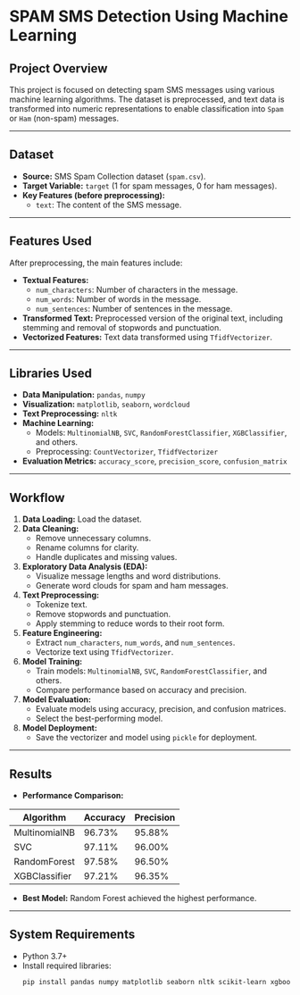 # SPAM SMS Detection Using Machine Learning

## Project Overview

This project is focused on detecting spam SMS messages using various machine learning algorithms. The dataset is preprocessed, and text data is transformed into numeric representations to enable classification into `Spam` or `Ham` (non-spam) messages.

---

## Dataset

- **Source:** SMS Spam Collection dataset (`spam.csv`).
- **Target Variable:** `target` (1 for spam messages, 0 for ham messages).
- **Key Features (before preprocessing):**
  - `text`: The content of the SMS message.

---

## Features Used

After preprocessing, the main features include:

- **Textual Features:**
  - `num_characters`: Number of characters in the message.
  - `num_words`: Number of words in the message.
  - `num_sentences`: Number of sentences in the message.
- **Transformed Text:** Preprocessed version of the original text, including stemming and removal of stopwords and punctuation.
- **Vectorized Features:** Text data transformed using `TfidfVectorizer`.

---

## Libraries Used

- **Data Manipulation:** `pandas`, `numpy`
- **Visualization:** `matplotlib`, `seaborn`, `wordcloud`
- **Text Preprocessing:** `nltk`
- **Machine Learning:**
  - Models: `MultinomialNB`, `SVC`, `RandomForestClassifier`, `XGBClassifier`, and others.
  - Preprocessing: `CountVectorizer`, `TfidfVectorizer`
- **Evaluation Metrics:** `accuracy_score`, `precision_score`, `confusion_matrix`

---

## Workflow

1. **Data Loading:** Load the dataset.
2. **Data Cleaning:**
   - Remove unnecessary columns.
   - Rename columns for clarity.
   - Handle duplicates and missing values.
3. **Exploratory Data Analysis (EDA):**
   - Visualize message lengths and word distributions.
   - Generate word clouds for spam and ham messages.
4. **Text Preprocessing:**
   - Tokenize text.
   - Remove stopwords and punctuation.
   - Apply stemming to reduce words to their root form.
5. **Feature Engineering:**
   - Extract `num_characters`, `num_words`, and `num_sentences`.
   - Vectorize text using `TfidfVectorizer`.
6. **Model Training:**
   - Train models: `MultinomialNB`, `SVC`, `RandomForestClassifier`, and others.
   - Compare performance based on accuracy and precision.
7. **Model Evaluation:**
   - Evaluate models using accuracy, precision, and confusion matrices.
   - Select the best-performing model.
8. **Model Deployment:**
   - Save the vectorizer and model using `pickle` for deployment.

---

## Results

- **Performance Comparison:**

| Algorithm     | Accuracy | Precision |
| ------------- | -------- | --------- |
| MultinomialNB | 96.73%   | 95.88%    |
| SVC           | 97.11%   | 96.00%    |
| RandomForest  | 97.58%   | 96.50%    |
| XGBClassifier | 97.21%   | 96.35%    |

- **Best Model:** Random Forest achieved the highest performance.

---

## System Requirements

- Python 3.7+
- Install required libraries:
  ```bash
  pip install pandas numpy matplotlib seaborn nltk scikit-learn xgboost wordcloud
  ```
